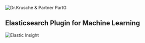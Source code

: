 ![Dr.Krusche & Partner PartG](https://raw.github.com/skrusche63/spark-elastic/master/images/dr-kruscheundpartner.png)

## Elasticsearch Plugin for Machine Learning

![Elastic Insight](https://raw.githubusercontent.com/skrusche63/elastic-insight/master/images/Elasticsearch-Insight-Plugin.png)
